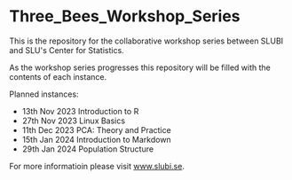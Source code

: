 # Three_Bees_Workshop_Series
This is the repository for the collaborative workshop series between SLUBI and SLU's Center for Statistics. 

As the workshop series progresses this repository will be filled with the contents of each instance. 

Planned instances: 
- 13th Nov 2023	Introduction to R
- 27th Nov 2023	Linux Basics
- 11th Dec 2023	PCA: Theory and Practice
- 15th Jan 2024	Introduction to Markdown
- 29th Jan 2024	Population Structure

For more informatioin please visit www.slubi.se. 
